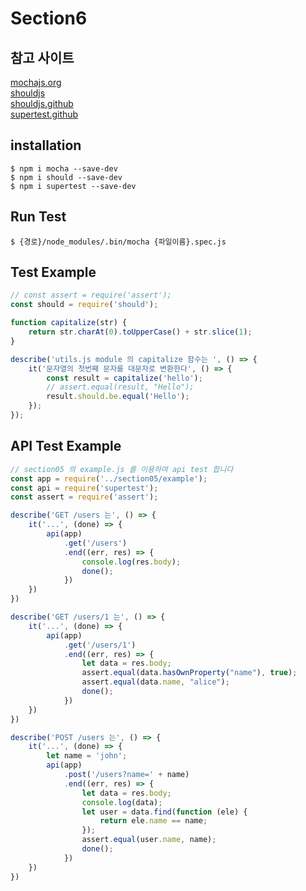 Section6
==

참고 사이트
--

[mochajs.org](https://mochajs.org)   
[shouldjs](https://shouldjs.github.io)   
[shouldjs.github](https://github.com/shouldjs/should.js/)   
[supertest.github](https://github.com/visionmedia/supertest)

installation
--
```shell
$ npm i mocha --save-dev
$ npm i should --save-dev
$ npm i supertest --save-dev
```

Run Test
--
```shell
$ {경로}/node_modules/.bin/mocha {파일이름}.spec.js
```

Test Example
--
```javascript
// const assert = require('assert');
const should = require('should');

function capitalize(str) {
    return str.charAt(0).toUpperCase() + str.slice(1);
}

describe('utils.js module 의 capitalize 함수는 ', () => {
    it('문자열의 첫번째 문자를 대문자로 변환한다', () => {
        const result = capitalize('hello');
        // assert.equal(result, "Hello");
        result.should.be.equal('Hello');
    });
});
```

API Test Example
--
```javascript
// section05 의 example.js 를 이용하여 api test 합니다
const app = require('../section05/example');
const api = require('supertest');
const assert = require('assert');

describe('GET /users 는', () => {
    it('...', (done) => {
        api(app)
            .get('/users')
            .end((err, res) => {
                console.log(res.body);
                done();
            })
    })
})

describe('GET /users/1 는', () => {
    it('...', (done) => {
        api(app)
            .get('/users/1')
            .end((err, res) => {
                let data = res.body;
                assert.equal(data.hasOwnProperty("name"), true);
                assert.equal(data.name, "alice");
                done();
            })
    })
})

describe('POST /users 는', () => {
    it('...', (done) => {
        let name = 'john';
        api(app)
            .post('/users?name=' + name)
            .end((err, res) => {
                let data = res.body;
                console.log(data);
                let user = data.find(function (ele) {
                    return ele.name == name;
                });
                assert.equal(user.name, name);
                done();
            })
    })
})
```
